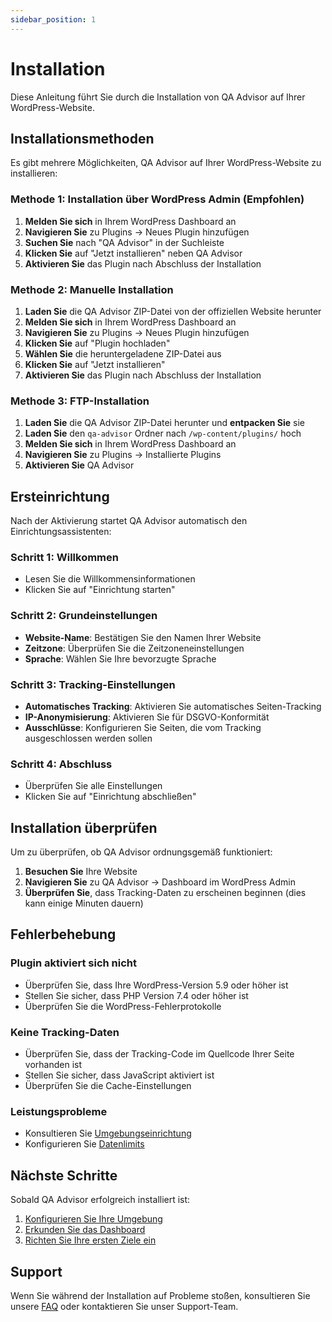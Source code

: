 ```yaml
---
sidebar_position: 1
---
```


# Installation

Diese Anleitung führt Sie durch die Installation von QA Advisor auf Ihrer WordPress-Website.

## Installationsmethoden

Es gibt mehrere Möglichkeiten, QA Advisor auf Ihrer WordPress-Website zu installieren:

### Methode 1: Installation über WordPress Admin (Empfohlen)

1. **Melden Sie sich** in Ihrem WordPress Dashboard an
2. **Navigieren Sie** zu Plugins → Neues Plugin hinzufügen
3. **Suchen Sie** nach "QA Advisor" in der Suchleiste
4. **Klicken Sie** auf "Jetzt installieren" neben QA Advisor
5. **Aktivieren Sie** das Plugin nach Abschluss der Installation

### Methode 2: Manuelle Installation

1. **Laden Sie** die QA Advisor ZIP-Datei von der offiziellen Website herunter
2. **Melden Sie sich** in Ihrem WordPress Dashboard an
3. **Navigieren Sie** zu Plugins → Neues Plugin hinzufügen
4. **Klicken Sie** auf "Plugin hochladen"
5. **Wählen Sie** die heruntergeladene ZIP-Datei aus
6. **Klicken Sie** auf "Jetzt installieren"
7. **Aktivieren Sie** das Plugin nach Abschluss der Installation

### Methode 3: FTP-Installation

1. **Laden Sie** die QA Advisor ZIP-Datei herunter und **entpacken Sie** sie
2. **Laden Sie** den `qa-advisor` Ordner nach `/wp-content/plugins/` hoch
3. **Melden Sie sich** in Ihrem WordPress Dashboard an
4. **Navigieren Sie** zu Plugins → Installierte Plugins
5. **Aktivieren Sie** QA Advisor

## Ersteinrichtung

Nach der Aktivierung startet QA Advisor automatisch den Einrichtungsassistenten:

### Schritt 1: Willkommen
- Lesen Sie die Willkommensinformationen
- Klicken Sie auf "Einrichtung starten"

### Schritt 2: Grundeinstellungen
- **Website-Name**: Bestätigen Sie den Namen Ihrer Website
- **Zeitzone**: Überprüfen Sie die Zeitzoneneinstellungen
- **Sprache**: Wählen Sie Ihre bevorzugte Sprache

### Schritt 3: Tracking-Einstellungen
- **Automatisches Tracking**: Aktivieren Sie automatisches Seiten-Tracking
- **IP-Anonymisierung**: Aktivieren Sie für DSGVO-Konformität
- **Ausschlüsse**: Konfigurieren Sie Seiten, die vom Tracking ausgeschlossen werden sollen

### Schritt 4: Abschluss
- Überprüfen Sie alle Einstellungen
- Klicken Sie auf "Einrichtung abschließen"

## Installation überprüfen

Um zu überprüfen, ob QA Advisor ordnungsgemäß funktioniert:

1. **Besuchen Sie** Ihre Website
2. **Navigieren Sie** zu QA Advisor → Dashboard im WordPress Admin
3. **Überprüfen Sie**, dass Tracking-Daten zu erscheinen beginnen (dies kann einige Minuten dauern)

## Fehlerbehebung

### Plugin aktiviert sich nicht
- Überprüfen Sie, dass Ihre WordPress-Version 5.9 oder höher ist
- Stellen Sie sicher, dass PHP Version 7.4 oder höher ist
- Überprüfen Sie die WordPress-Fehlerprotokolle

### Keine Tracking-Daten
- Überprüfen Sie, dass der Tracking-Code im Quellcode Ihrer Seite vorhanden ist
- Stellen Sie sicher, dass JavaScript aktiviert ist
- Überprüfen Sie die Cache-Einstellungen

### Leistungsprobleme
- Konsultieren Sie [Umgebungseinrichtung](/docs/user-manual/getting-started/environment-setup)
- Konfigurieren Sie [Datenlimits](/docs/user-manual/getting-started/set-data-limit-wpconfig)

## Nächste Schritte

Sobald QA Advisor erfolgreich installiert ist:

1. [Konfigurieren Sie Ihre Umgebung](/docs/user-manual/getting-started/environment-setup)
2. [Erkunden Sie das Dashboard](/docs/user-manual/screens-and-operations/dashboard)
3. [Richten Sie Ihre ersten Ziele ein](/docs/user-manual/screens-and-operations/goals)

## Support

Wenn Sie während der Installation auf Probleme stoßen, konsultieren Sie unsere [FAQ](/docs/faq) oder kontaktieren Sie unser Support-Team.
